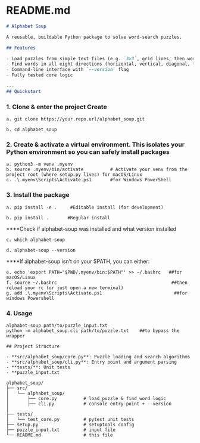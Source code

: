 

# README.md
```markdown
# Alphabet Soup

A reusable, buildable Python package to solve word-search puzzles.

## Features

- Load puzzles from simple text files (e.g. `3x3`, grid lines, then word list)
- Find words in all eight directions (horizontal, vertical, diagonal, forwards & backwards)
- Command-line interface with `--version` flag
- Fully tested core logic

---
## Quickstart
```
### 1. Clone & enter the project Create 

    a. git clone https://your.repo.url/alphabet_soup.git

    b. cd alphabet_soup

### 2. Create & activate a virtual environment. This isolates your Python environment so you can safely install packages
    a. python3 -m venv .myenv
    b. source .myenv/bin/activate          # Activate your venv from the project root (where setup.py lives) for macOS/Linux
    c. .\.myenv\Scripts\Activate.ps1       #for Windows PowerShell

### 3. Install the package
    a. pip install -e .     #Editable install (for development)

    b. pip install .       #Regular install
  ****Check if alphabet-soup was installed and what version installed
  
    c. which alphabet-soup
       
    d. alphabet-soup --version

****If alphabet-soup isn’t on your $PATH, you can either:

    e. echo 'export PATH="$PWD/.myenv/bin:$PATH"' >> ~/.bashrc   ##for  macOS/Linux
    f. source ~/.bashrc                                           ##then reload your rc (or just open a new terminal)
    g. add .\.myenv\Scripts\Activate.ps1                           ##for windows Powershell
   

### 4. Usage
    alphabet-soup path/to/puzzle_input.txt
    python -m alphabet_soup.cli path/to/puzzle.txt    ##to bypass the wrapper

```
## Project Structure

- **src/alphabet_soup/core.py**: Puzzle loading and search algorithms
- **src/alphabet_soup/cli.py**: Entry point and argument parsing
- **tests/**: Unit tests
- **puzzle_input.txt

alphabet_soup/
├── src/
│   └── alphabet_soup/
│       ├── core.py          # load_puzzle & find_word logic
│       ├── cli.py           # console entry-point + --version
│      
├── tests/
│   └── test_core.py         # pytest unit tests
├── setup.py                 # setuptools config 
├── puzzle_input.txt         # input file
└── README.md                # this file



